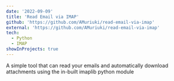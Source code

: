 ```yaml
---
date: '2022-09-09'
title: 'Read Email via IMAP'
github: 'https://github.com/AMuriuki/read-email-via-imap'
external: 'https://github.com/AMuriuki/read-email-via-imap'
tech:
  - Python
  - IMAP
showInProjects: true
---
```


A simple tool that can read your emails and automatically download attachments using the in-built imaplib python module
